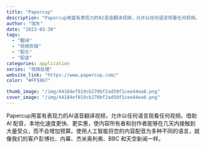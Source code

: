 ```yaml
---
title: "Papercup"
description: "Papercup用富有表现力的AI语音翻译视频，允许以任何语言观看任何视频。借助 AI 配音，本地化速度更快、更实惠，使"
author: "瑞东"
date: "2023-03-30"
tags:
  - "翻译"
  - "视频剪辑"
  - "配乐"
  - "配音"
categories: application
series: "视频处理"
website_link: "https://www.papercup.com/"
color: "#FF5867"

thumb_image: "/img/44184ef019cb270bf2ad50f1cee44ea6.png"
cover_image: "/img/44184ef019cb270bf2ad50f1cee44ea6.png"
---
```


Papercup用富有表现力的AI语音翻译视频，允许以任何语言观看任何视频。借助 AI 配音，本地化速度更快、更实惠，使内容所有者和创作者能够在几天内接触到大量受众，而不会增加预算。使用人工智能将您的内容配音为多种不同的语言，就像我们的客户彭博社、内幕、杰米奥利弗、BBC 和天空新闻一样。